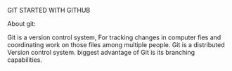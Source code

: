 GIT STARTED WITH GITHUB

About git:

Git is a version control system, For tracking changes in 
computer fies and coordinating work on those files among
multiple people.
Git is a distributed Version control system.
biggest advantage of Git is its branching capabilities.

